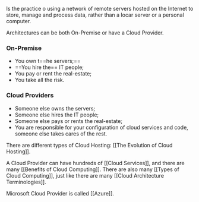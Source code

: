 Is the practice o using a network of remote servers hosted on the Internet to store, manage and process data, rather than a locar server or a personal computer.

Architectures can be both On-Premise or have a Cloud Provider.

### On-Premise
- You own t==he servers;==
-  ==You hire the== IT people;
- You pay or rent the real-estate;
- You take all the risk.

### Cloud Providers
- Someone else owns the servers;
- Someone else hires the IT people;
- Someone else pays or rents the real-estate;
- You are responsible for your configuration of cloud services and code, someone else takes cares of the rest.

There are different types of Cloud Hosting: [[The Evolution of Cloud Hosting]].

A Cloud Provider can have hundreds of [[Cloud Services]], and there are many [[Benefits of Cloud Computing]]. There are also many [[Types of Cloud Computing]], just like there are many [[Cloud Architecture Terminologies]].

Microsoft Cloud Provider is called [[Azure]].